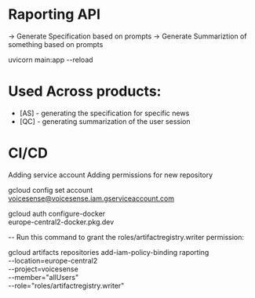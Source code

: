 
# Raporting API

-> Generate Specification based on prompts
-> Generate Summariztion of something based on prompts

uvicorn main:app --reload

# Used Across products:

- [AS] - generating the specification for specific news
- [QC] - generating summarization of the user session

# CI/CD

Adding service account
Adding permissions for new repository

gcloud config set account voicesense@voicesense.iam.gserviceaccount.com

gcloud auth configure-docker \
    europe-central2-docker.pkg.dev


-- Run this command to grant the roles/artifactregistry.writer permission:

gcloud artifacts repositories add-iam-policy-binding raporting \
  --location=europe-central2 \
  --project=voicesense \
  --member="allUsers" \
  --role="roles/artifactregistry.writer"